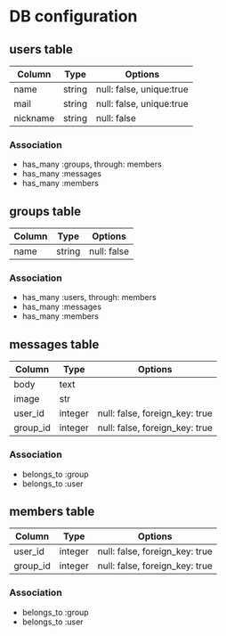 # DB configuration

## users table
|Column|Type|Options|
|------|----|-------|
|name|string|null: false, unique:true|
|mail|string|null: false, unique:true|
|nickname|string|null: false|


### Association
- has_many :groups, through: members
- has_many :messages
- has_many :members


## groups table
|Column|Type|Options|
|------|----|-------|
|name|string|null: false|

### Association
- has_many :users, through: members
- has_many :messages
- has_many :members


## messages table
|Column|Type|Options|
|------|----|-------|
|body|text||
|image|str||
|user_id|integer|null: false, foreign_key: true|
|group_id|integer|null: false, foreign_key: true|

### Association
- belongs_to :group
- belongs_to :user


## members table

|Column|Type|Options|
|------|----|-------|
|user_id|integer|null: false, foreign_key: true|
|group_id|integer|null: false, foreign_key: true|

### Association
- belongs_to :group
- belongs_to :user














<!-- 
This README would normally document whatever steps are necessary to get the
application up and running.

Things you may want to cover:

* Ruby version

* System dependencies

* Configuration

* Database creation

* Database initialization

* How to run the test suite

* Services (job queues, cache servers, search engines, etc.)

* Deployment instructions

* ... -->
